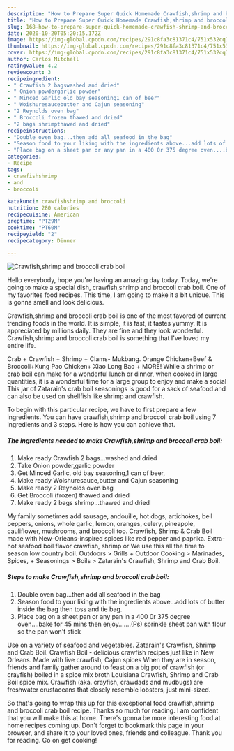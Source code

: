 ```yaml
---
description: "How to Prepare Super Quick Homemade Crawfish,shrimp and broccoli crab boil"
title: "How to Prepare Super Quick Homemade Crawfish,shrimp and broccoli crab boil"
slug: 168-how-to-prepare-super-quick-homemade-crawfish-shrimp-and-broccoli-crab-boil
date: 2020-10-20T05:20:15.172Z
image: https://img-global.cpcdn.com/recipes/291c8fa3c81371c4/751x532cq70/crawfishshrimp-and-broccoli-crab-boil-recipe-main-photo.jpg
thumbnail: https://img-global.cpcdn.com/recipes/291c8fa3c81371c4/751x532cq70/crawfishshrimp-and-broccoli-crab-boil-recipe-main-photo.jpg
cover: https://img-global.cpcdn.com/recipes/291c8fa3c81371c4/751x532cq70/crawfishshrimp-and-broccoli-crab-boil-recipe-main-photo.jpg
author: Carlos Mitchell
ratingvalue: 4.2
reviewcount: 3
recipeingredient:
- " Crawfish 2 bagswashed and dried"
- " Onion powdergarlic powder"
- " Minced Garlic old bay seasoning1 can of beer"
- " Woishuresaucebutter and Cajun seasoning"
- "2 Reynolds oven bag"
- " Broccoli frozen thawed and dried"
- "2 bags shrimpthawed and dried"
recipeinstructions:
- "Double oven bag...then add all seafood in the bag"
- "Season food to your liking with the ingredients above...add lots of butter inside the bag then toss and tie bag."
- "Place bag on a sheet pan or any pan in a 400 0r 375 degree oven....bake for 45 mins then enjoy.......(Ps) sprinkle sheet pan with flour so the pan won&#39;t stick"
categories:
- Recipe
tags:
- crawfishshrimp
- and
- broccoli

katakunci: crawfishshrimp and broccoli 
nutrition: 280 calories
recipecuisine: American
preptime: "PT29M"
cooktime: "PT60M"
recipeyield: "2"
recipecategory: Dinner

---
```



![Crawfish,shrimp and broccoli crab boil](https://img-global.cpcdn.com/recipes/291c8fa3c81371c4/751x532cq70/crawfishshrimp-and-broccoli-crab-boil-recipe-main-photo.jpg)

Hello everybody, hope you're having an amazing day today. Today, we're going to make a special dish, crawfish,shrimp and broccoli crab boil. One of my favorites food recipes. This time, I am going to make it a bit unique. This is gonna smell and look delicious.

Crawfish,shrimp and broccoli crab boil is one of the most favored of current trending foods in the world. It is simple, it is fast, it tastes yummy. It is appreciated by millions daily. They are fine and they look wonderful. Crawfish,shrimp and broccoli crab boil is something that I've loved my entire life.

Crab + Crawfish + Shrimp + Clams- Mukbang. Orange Chicken+Beef &amp; Broccoli+Kung Pao Chicken+ Xiao Long Bao + MORE! While a shrimp or crab boil can make for a wonderful lunch or dinner, when cooked in large quantities, it is a wonderful time for a large group to enjoy and make a social This jar of Zatarain&#39;s crab boil seasonings is good for a sack of seafood and can also be used on shellfish like shrimp and crawfish.


To begin with this particular recipe, we have to first prepare a few ingredients. You can have crawfish,shrimp and broccoli crab boil using 7 ingredients and 3 steps. Here is how you can achieve that.

<!--inarticleads1-->

##### The ingredients needed to make Crawfish,shrimp and broccoli crab boil:

1. Make ready  Crawfish 2 bags...washed and dried
1. Take  Onion powder,garlic powder
1. Get  Minced Garlic, old bay seasoning,1 can of beer,
1. Make ready  Woishuresauce,butter and Cajun seasoning
1. Make ready 2 Reynolds oven bag
1. Get  Broccoli (frozen) thawed and dried
1. Make ready 2 bags shrimp...thawed and dried


My family sometimes add sausage, andouille, hot dogs, artichokes, bell peppers, onions, whole garlic, lemon, oranges, celery, pineapple, cauliflower, mushrooms, and broccoli too. Crawfish, Shrimp &amp; Crab Boil made with New-Orleans-inspired spices like red pepper and paprika. Extra-hot seafood boil flavor crawfish, shrimp or We use this all the time to season low country boil. Outdoors &gt; Grills + Outdoor Cooking &gt; Marinades, Spices, + Seasonings &gt; Boils &gt; Zatarain&#39;s Crawfish, Shrimp and Crab Boil. 

<!--inarticleads2-->

##### Steps to make Crawfish,shrimp and broccoli crab boil:

1. Double oven bag...then add all seafood in the bag
1. Season food to your liking with the ingredients above...add lots of butter inside the bag then toss and tie bag.
1. Place bag on a sheet pan or any pan in a 400 0r 375 degree oven....bake for 45 mins then enjoy.......(Ps) sprinkle sheet pan with flour so the pan won&#39;t stick


Use on a variety of seafood and vegetables. Zatarain&#39;s Crawfish, Shrimp and Crab Boil. Crawfish Boil - delicious crawfish recipes just like in New Orleans. Made with live crawfish, Cajun spices When they are in season, friends and family gather around to feast on a big pot of crawfish (or crayfish) boiled in a spice mix broth Louisiana Crawfish, Shrimp and Crab Boil spice mix. Crawfish (aka. crayfish, crawdads and mudbugs) are freshwater crustaceans that closely resemble lobsters, just mini-sized. 

So that's going to wrap this up for this exceptional food crawfish,shrimp and broccoli crab boil recipe. Thanks so much for reading. I am confident that you will make this at home. There's gonna be more interesting food at home recipes coming up. Don't forget to bookmark this page in your browser, and share it to your loved ones, friends and colleague. Thank you for reading. Go on get cooking!
